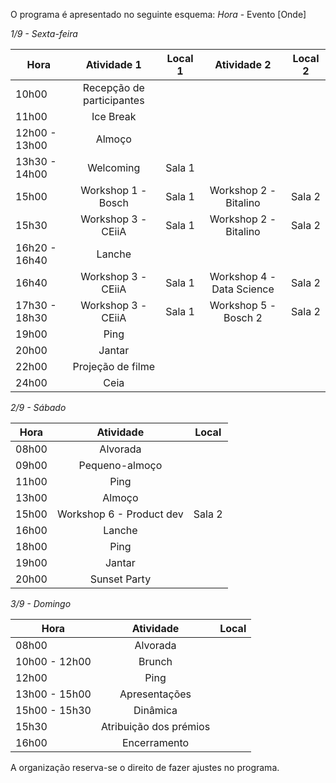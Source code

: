 O programa é apresentado no seguinte esquema:
*Hora* - Evento [Onde]

*1/9 - Sexta-feira*

| Hora          | Atividade 1        | Local 1 | Atividade 2 | Local 2 | 
| --------------- |:---------------------:|:------------:|:----------:|:----------:|
| 10h00      | Recepção de participantes | | | |
| 11h00     | Ice Break      |  | | |
| 12h00 - 13h00 | Almoço      | | | | 
| 13h30 - 14h00 | Welcoming      | Sala 1 |||
| 15h00 | Workshop 1 - Bosch      | Sala 1 | Workshop 2 - Bitalino | Sala 2 |
| 15h30 | Workshop 3 - CEiiA      | Sala 1 | Workshop 2 - Bitalino | Sala 2 |
| 16h20 - 16h40 | Lanche      |    | | | 
| 16h40 | Workshop 3 - CEiiA      | Sala 1 | Workshop 4 - Data Science | Sala 2 |
| 17h30 - 18h30 | Workshop 3 - CEiiA      | Sala 1 | Workshop 5 - Bosch 2 | Sala 2 |
| 19h00 | Ping      | | | | 
| 20h00 | Jantar      | | | | 
| 22h00 | Projeção de filme      | | | | 
| 24h00 | Ceia      |  | | | 


*2/9 - Sábado*

| Hora          | Atividade         | Local  | 
| --------------- |:---------------------:|:------------:|
| 08h00 | Alvorada       | | 
| 09h00 | Pequeno-almoço | | 
| 11h00 | Ping           | | 
| 13h00 | Almoço         | | 
| 15h00 | Workshop 6 - Product dev        | Sala 2 | 
| 16h00 | Lanche         | | 
| 18h00 | Ping           | | 
| 19h00 | Jantar         | | 
| 20h00 | Sunset Party   | | 

*3/9 - Domingo*

| Hora          | Atividade         | Local  | 
| --------------- |:---------------------:|:------------:|
| 08h00 | Alvorada       | | 
| 10h00 - 12h00 | Brunch | | 
| 12h00 | Ping           | | 
| 13h00 - 15h00 | Apresentações         | | 
| 15h00 - 15h30 | Dinâmica         | | 
| 15h30 | Atribuição dos prémios           | | 
| 16h00 | Encerramento         | | 


A organização reserva-se o direito de fazer ajustes no programa.
